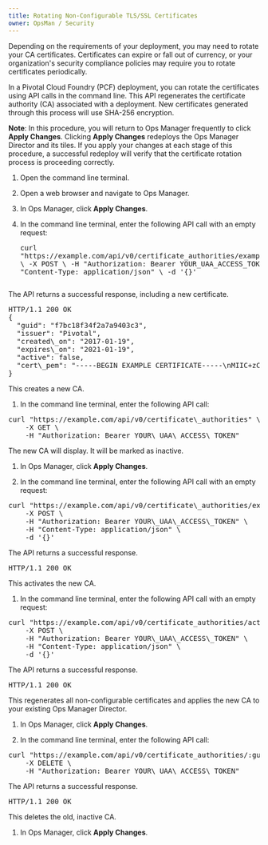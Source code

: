 ```yaml
---
title: Rotating Non-Configurable TLS/SSL Certificates 
owner: OpsMan / Security
---
```

Depending on the requirements of your deployment, you may need to rotate your CA certificates. Certificates can expire or fall out of currency, or your organization's security compliance policies may require you to rotate certificates periodically.

In a Pivotal Cloud Foundry (PCF) deployment, you can rotate the certificates using API calls in the command line. This API regenerates the certificate authority (CA) associated with a deployment. New certificates generated through this process will use SHA-256 encryption.

<p class="note"><strong>Note</strong>: In this procedure, you will return to Ops Manager frequently to click <strong>Apply Changes</strong>. Clicking <strong>Apply Changes</strong> redeploys the Ops Manager Director and its tiles. If you apply your changes at each stage of this procedure, a successful redeploy will verify that the certificate rotation process is proceeding correctly.</p>

1. Open the command line terminal.

1. Open a web browser and navigate to Ops Manager.

1. In Ops Manager, click **Apply Changes**. 

1. In the command line terminal, enter the following API call with an empty request:  <pre class="terminal">curl "http<span>s</span>://example.com/api/v0/certificate_authorities/example-cert-guid/activate" \ 
    -X POST \ 
    -H "Authorization: Bearer YOUR\_UAA\_ACCESS\_TOKEN" \ 
    -H "Content-Type: application/json" \ 
    -d '{}'
</pre>  
The API returns a successful response, including a new certificate. <pre class="terminal">HTTP/1.1 200 OK
{
  "guid": "f7bc18f34f2a7a9403c3",
  "issuer": "Pivotal",
  "created\_on": "2017-01-19",
  "expires\_on": "2021-01-19",
  "active": false,
  "cert\_pem": "-----BEGIN EXAMPLE CERTIFICATE-----\nMIIC+zCCAeOgAwIBAgIBADANBgkqhkiG9w0BAQsFADAfMQswCQYDVQQGEwJVUzEQ\nMA4GA1UECgwHUGl2b3RhbDAeFw0xNzAxMTgyMTQyMjVaFw0yMTAxMTkyMTQyMjVa\nMB8xCzAJBgNVBAYTAlVTMRAwDgYDVQQKDAdQaXZvdGFsMIIBIjANBgkqhkiG9w0B\nAQEFAAOCAQ8AMIIBCgKCAQEAyV4OhPIIZTEym9OcdcNVip9Ev0ijPPLo9WPLUMzT\nIrpDx3nG/TgD+DP09mwVXfqwBlJmoj9DqRED1x/6bc0Ki/BAFo/P4MmOKm3QnDCt\no+4RUvLkQqgA++2HYrNTKWJ5fsXmERs8lK9AXXT7RKXhktyWWU3oNGf7zo0e3YKp\nl07DdIW7h1NwIbNcGT1AurIDsxyOZy1HVzLDPtUR2MxhJmSCLsOw3qUDQjatjXKw\n82RjcrswjG3nv2hvD4/aTOiHuKM3+AGbnmS2MdIOvFOh/7Y79tUp89csK0gs6uOd\nmyfdxzDihe4DcKw5CzUTfHKNXgHyeoVOBPcVQTp4lJp1iQIDAQABo0IwQDAdBgNV\nHQ4EFgQUyH4y7VEuImLStXM0CKR8uVqxX/gwDwYDVR0TAQH/BAUwAwEB/zAOBgNV\nHQ8BAf8EBAMCAQYwDQYJKoZIhvcNAQELBQADggEBALmHOPxdyBGnuR0HgR9V4TwJ\ntnKFdFQJGLKVT7am5z6G2Oq5cwACFHWAFfrPG4W9Jm577QtewiY/Rad/PbkY0YSY\nrehLThKdkrfNjxjxI0H2sr7qLBFjJ0wBZHhVmDsO6A9PkfAPu4eJvqRMuL/xGmSQ\ntVkzgYmnCynMNz7FgHyFbd9D9X5YW8fWGSeVBPPikcONdRvjw9aEeAtbGEh8eZCP\naBQOgsx7b33RuR+CTNqThXY9k8d7/7ba4KVdd4gP8ynFgwvnDQOjcJZ6Go5QY5HA\nR+OgIzs3PFW8pAYcvWrXKR0rE8fL5o9qgTyjmO+5yyyvWIYrKPqqIUIvMCdNr84=\n-----END EXAMPLE CERTIFICATE-----\n"
}</pre>
This creates a new CA.

1. In the command line terminal, enter the following API call:  
<pre class="terminal">curl "http<span>s</span>://example.com/api/v0/certificate\_authorities" \ 
    -X GET \ 
    -H "Authorization: Bearer YOUR\_UAA\_ACCESS\_TOKEN"</pre> The new CA will display. It will be marked as inactive.

1. In Ops Manager, click **Apply Changes**.

1. In the command line terminal, enter the following API call with an empty request:  
<pre class="terminal">curl "http<span>s</span>://example.com/api/v0/certificate\_authorities/example-cert-guid/activate" \ 
    -X POST \ 
    -H "Authorization: Bearer YOUR\_UAA\_ACCESS\_TOKEN" \ 
    -H "Content-Type: application/json" \ 
    -d '{}' 
</pre> 
The API returns a successful response. 
<pre class="terminal">HTTP/1.1 200 OK</pre>
This activates the new CA.

1. In the command line terminal, enter the following API call with an empty request:  
<pre class="terminal">curl "http<span>s</span>://example.com/api/v0/certificate_authorities/active/regenerate" \ 
    -X POST \ 
    -H "Authorization: Bearer YOUR\_UAA\_ACCESS\_TOKEN" \ 
    -H "Content-Type: application/json" \ 
    -d '{}'
</pre> 
The API returns a successful response. 
<pre class="terminal">HTTP/1.1 200 OK</pre>
This regenerates all non-configurable certificates and applies the new CA to your existing Ops Manager Director.

1. In Ops Manager, click **Apply Changes**.

1. In the command line terminal, enter the following API call:  
<pre class="terminal">curl "http<span>s</span>://example.com/api/v0/certificate_authorities/:guid" \ 
    -X DELETE \ 
    -H "Authorization: Bearer YOUR\_UAA\_ACCESS\_TOKEN"
</pre> 
The API returns a successful response. 
<pre class="terminal">HTTP/1.1 200 OK</pre>
This deletes the old, inactive CA.

1. In Ops Manager, click **Apply Changes**.
